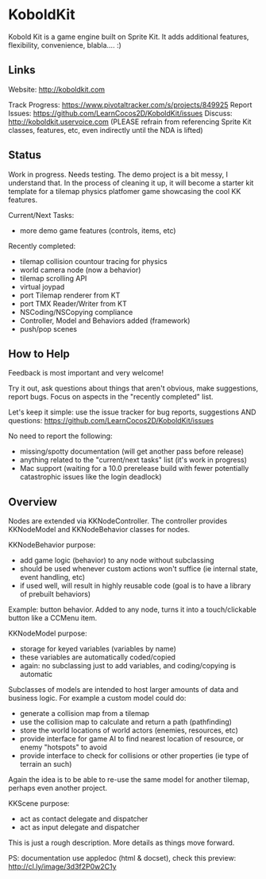 KoboldKit
=========

Kobold Kit is a game engine built on Sprite Kit. It adds additional features, flexibility, convenience, blabla…. :)

Links
-----

Website: http://koboldkit.com

Track Progress: https://www.pivotaltracker.com/s/projects/849925
Report Issues: https://github.com/LearnCocos2D/KoboldKit/issues
Discuss: http://koboldkit.uservoice.com (PLEASE refrain from referencing Sprite Kit classes, features, etc, even indirectly until the NDA is lifted)


Status
------

Work in progress. Needs testing. The demo project is a bit messy, I understand that. In the process of cleaning it up,
it will become a starter kit template for a tilemap physics platfomer game showcasing the cool KK features.

Current/Next Tasks:
- more demo game features (controls, items, etc)

Recently completed:
- tilemap collision countour tracing for physics
- world camera node (now a behavior)
- tilemap scrolling API
- virtual joypad
- port Tilemap renderer from KT
- port TMX Reader/Writer from KT
- NSCoding/NSCopying compliance
- Controller, Model and Behaviors added (framework)
- push/pop scenes

How to Help
------

Feedback is most important and very welcome!

Try it out, ask questions about things that aren't obvious, make suggestions, report bugs. Focus on aspects in the "recently completed" list.

Let's keep it simple: use the issue tracker for bug reports, suggestions AND questions:
https://github.com/LearnCocos2D/KoboldKit/issues

No need to report the following:
- missing/spotty documentation (will get another pass before release)
- anything related to the "current/next tasks" list (it's work in progress)
- Mac support (waiting for a 10.0 prerelease build with fewer potentially catastrophic issues like the login deadlock)

Overview
------

Nodes are extended via KKNodeController. The controller provides KKNodeModel and KKNodeBehavior classes for nodes.

KKNodeBehavior purpose:
- add game logic (behavior) to any node without subclassing
- should be used whenever custom actions won't suffice (ie internal state, event handling, etc)
- if used well, will result in highly reusable code (goal is to have a library of prebuilt behaviors)

Example: button behavior. Added to any node, turns it into a touch/clickable button like a CCMenu item.

KKNodeModel purpose:
- storage for keyed variables (variables by name)
- these variables are automatically coded/copied
- again: no subclassing just to add variables, and coding/copying is automatic

Subclasses of models are intended to host larger amounts of data and business logic. For example a custom model could do:
- generate a collision map from a tilemap
- use the collision map to calculate and return a path (pathfinding)
- store the world locations of world actors (enemies, resources, etc)
- provide interface for game AI to find nearest location of resource, or enemy "hotspots" to avoid
- provide interface to check for collisions or other properties (ie type of terrain an such)

Again the idea is to be able to re-use the same model for another tilemap, perhaps even another project.


KKScene purpose:
- act as contact delegate and dispatcher
- act as input delegate and dispatcher


This is just a rough description. More details as things move forward.

PS: documentation use appledoc (html & docset), check this preview: http://cl.ly/image/3d3f2P0w2C1y
